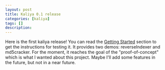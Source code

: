```yaml
---
layout: post
title: Kaliya 0.1 release
categories: [kaliya]
tags: []
description:
---
```


Here is the first kaliya release! You can read the <a class="readmore" href="/kaliya/gettingstarted.html">Getting Started</a> section
to get the instructions for testing it. It provides two demos: reverseIndexer and md5cracker. For the moment, it reaches
the goal of the "proof-of-concept" which is what I wanted about this project. Maybe I'll add some features in the future, but
not in a near future.
